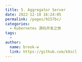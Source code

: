 ```yaml
---
title: 5. Aggregator Server
date: 2022-12-10 16:24:05
permalink: /pages/9157bc/
categories:
  - Kubernetes 源码开发之旅
tags:
  -
author:
  name: brook-w
  link: https://github.com/k8scl
---
```

